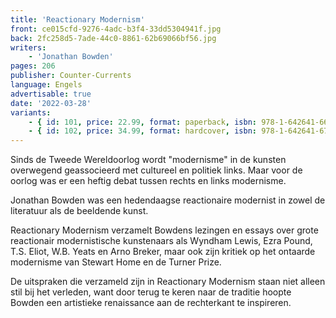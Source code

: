 ```yaml
---
title: 'Reactionary Modernism'
front: ce015cfd-9276-4adc-b3f4-33dd5304941f.jpg
back: 2fc258d5-7ade-44c0-8861-62b69066bf56.jpg
writers:
    - 'Jonathan Bowden'
pages: 206
publisher: Counter-Currents
language: Engels
advertisable: true
date: '2022-03-28'
variants:
    - { id: 101, price: 22.99, format: paperback, isbn: 978-1-642641-66-0 }
    - { id: 102, price: 34.99, format: hardcover, isbn: 978-1-642641-67-7 }
---
```


Sinds de Tweede Wereldoorlog wordt "modernisme" in de kunsten overwegend geassocieerd met cultureel en politiek links. Maar voor de oorlog was er een heftig debat tussen rechts en links modernisme.

Jonathan Bowden was een hedendaagse reactionaire modernist in zowel de literatuur als de beeldende kunst.

Reactionary Modernism verzamelt Bowdens lezingen en essays over grote reactionair modernistische kunstenaars als Wyndham Lewis, Ezra Pound, T.S. Eliot, W.B. Yeats en Arno Breker, maar ook zijn kritiek op het ontaarde modernisme van Stewart Home en de Turner Prize.

De uitspraken die verzameld zijn in Reactionary Modernism staan niet alleen stil bij het verleden, want door terug te keren naar de traditie hoopte Bowden een artistieke renaissance aan de rechterkant te inspireren.
